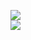 [![](https://img.shields.io/badge/Made%20With-Github%20Spray-lightgrey.svg?style=for-the-badge&logo=github)](https://github.com/Annihil/github-spray#5250)  
[![](https://i.imgur.com/2DrTn0Z.gif)](https://github.com/Annihil/github-spray)